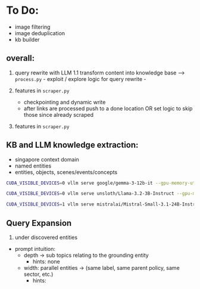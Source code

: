 # To Do:
- image filtering
- image deduplication
- kb builder


## overall:
1. query rewrite with LLM
    1.1 transform content into knowledge base --> `process.py`
        - exploit / explore logic for query rewrite
        - 

2. features in `scraper.py`
    - checkpointing and dynamic write
    - after links are processed push to a done location OR set logic to skip those since already scraped


3. features in `scraper.py`


## KB and LLM knowledge extraction:
- singapore context domain
- named entities
- entities, objects, scenes/events/concepts


```bash
CUDA_VISIBLE_DEVICES=0 vllm serve google/gemma-3-12b-it --gpu-memory-utilization 0.85 --port 8124 --max-model-len 16k

CUDA_VISIBLE_DEVICES=0 vllm serve unsloth/Llama-3.2-3B-Instruct --gpu-memory-utilization 0.5 --port 8125 --max-model-len 16k

CUDA_VISIBLE_DEVICES=1 vllm serve mistralai/Mistral-Small-3.1-24B-Instruct-2503 --gpu-memory-utilization 0.85 --port 8124 --max-model-len 16k

```

## Query Expansion
1. under discovered entities 
- prompt intuition:
    - depth -> sub topics relating to the grounding entity
        - hints: none
    - width: parallel entities ->  (same label, same parent policy, same sector, etc.)
        - hints:  